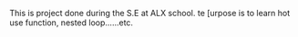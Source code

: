 This is project done during the S.E at ALX school. te [urpose is to learn hot use function, nested loop......etc.
